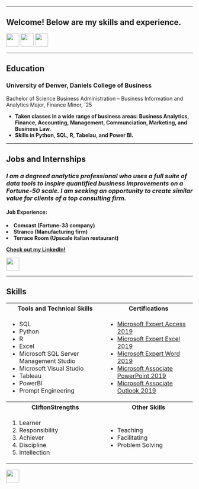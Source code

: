 <a name="top"></a>
<hr>

## Welcome! Below are my skills and experience.
[<img src="https://user-images.githubusercontent.com/91146906/162140860-bfb69654-5603-49bd-a7a1-a836ab1c772c.svg" height="35"/>](#education)
[<img src="https://user-images.githubusercontent.com/91146906/162140921-207cd392-cfe5-40e6-a84e-0a16e19e405a.svg" height="35"/>](#profExp)
[<img src="https://user-images.githubusercontent.com/91146906/162140965-cf707805-9abd-43f7-8314-4f96794c44dc.svg" height="35"/>](#skills)

<a name="education"></a>
<hr>

## Education
### University of Denver, Daniels College of Business
Bachelor of Science Business Administration – Business Information and Analytics Major, Finance Minor, '25

<ul>
  <li><b>Taken classes in a wide range of business areas: Business Analytics, Finance, Accounting, Management, Communciation, Marketing, and Business Law.</li>
  <li><b>Skills in Python, SQL, R, Tabelau, and Power BI.</li>
</li>
</ul>

<a name="profExp"></a>
<hr>

## Jobs and Internships
### _I am a degreed analytics professional who uses a full suite of data tools to inspire quantified business improvements on a Fortune-50 scale.  I am seeking an opportunity to create similar value for clients of a top consulting firm._

#### Job Experience:
<li><b>Comcast (Fortune-33 company)</li>
<li><b>Stranco (Manufacturing firm)</li>
<li><b>Terrace Room (Upscale italian restaurant)</li>

[Check out my LinkedIn!](https://www.linkedin.com/in/kathryn-depalma/)</i>

[<img src="https://user-images.githubusercontent.com/91146906/152072378-b0168a2d-e85c-47c6-a272-fcfb3f6a44ae.svg" height="35"/>](#top)

<a name="skills"></a>
<hr>

## Skills

<table>
  <tr>
    <th>Tools and Technical Skills</th>
    <th>Certifications</th>
  </tr>
  <tr>
    <td>
     <ul>
        <li>SQL</li>
        <li>Python</li>
        <li>R</li>
        <li>Excel</li>
        <li>Microsoft SQL Server Management Studio</li>
        <li>Microsoft Visual Studio</li>
        <li>Tableau</li>
       <li>PowerBI</li>
       <li>Prompt Engineering</li>
      </ul>
    </td>
    <td>
     <ul>
        <li><a href = "https://www.credly.com/badges/e654fce3-19be-40b3-9347-228eea2ce3a1/public_url">Microsoft Expert Access 2019</a></li>
        <li><a href = "https://www.credly.com/badges/23f6c6da-fbcd-4a01-bedc-2f9ca4e5a540/public_url">Microsoft Expert Excel 2019</a></li>
        <li><a href = "https://www.credly.com/badges/ac1cb133-b395-4a61-a71c-8fd6ea908771/public_url">Microsoft Expert Word 2019</a></li>
        <li><a href = "https://www.credly.com/badges/e1f089c5-e148-4a30-9dc3-b6551e873dd8/public_url">Microsoft Associate PowerPoint 2019</a></li>
       <li><a href = "https://www.credly.com/badges/7204aaa1-f592-4582-bc1c-7444f5d49cba/public_url">Microsoft Associate Outlook 2019</a></li>
      </ul>
    </td>
  </tr>
  <tr>
    <th>CliftonStrengths</th>
    <th>Other Skills</th>
 </tr>
 <tr>
   <td>
     <ol>
        <li>Learner</li>
        <li>Responsibility</li>
        <li>Achiever</li>
        <li>Discipline</li>
        <li>Intellection</li>
     </ol>
   </td>
   <td>
     <ul>
        <li>Teaching</li>
        <li>Facilitating</li>
       <li>Problem Solving</li>
     </ul>
   </td>
 </tr>
</table>

[<img src="https://user-images.githubusercontent.com/91146906/152072378-b0168a2d-e85c-47c6-a272-fcfb3f6a44ae.svg" height="35"/>](#top)
